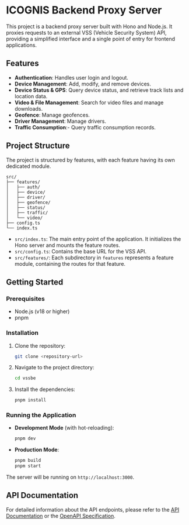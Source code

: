 # ICOGNIS Backend Proxy Server

This project is a backend proxy server built with Hono and Node.js. It proxies requests to an external VSS (Vehicle Security System) API, providing a simplified interface and a single point of entry for frontend applications.

## Features

- **Authentication**: Handles user login and logout.
- **Device Management**: Add, modify, and remove devices.
- **Device Status & GPS**: Query device status, and retrieve track lists and location data.
- **Video & File Management**: Search for video files and manage downloads.
- **Geofence**: Manage geofences.
- **Driver Management**: Manage drivers.
- **Traffic Consumption**:- Query traffic consumption records.

## Project Structure

The project is structured by features, with each feature having its own dedicated module.

```
src/
├── features/
│   ├── auth/
│   ├── device/
│   ├── driver/
│   ├── geofence/
│   ├── status/
│   ├── traffic/
│   └── video/
├── config.ts
└── index.ts
```

- `src/index.ts`: The main entry point of the application. It initializes the Hono server and mounts the feature routes.
- `src/config.ts`: Contains the base URL for the VSS API.
- `src/features/`: Each subdirectory in `features` represents a feature module, containing the routes for that feature.

## Getting Started

### Prerequisites

- Node.js (v18 or higher)
- pnpm

### Installation

1. Clone the repository:
   ```sh
   git clone <repository-url>
   ```
2. Navigate to the project directory:
   ```sh
   cd vssbe
   ```
3. Install the dependencies:
   ```sh
   pnpm install
   ```

### Running the Application

- **Development Mode** (with hot-reloading):
  ```sh
  pnpm dev
  ```

- **Production Mode**:
  ```sh
  pnpm build
  pnpm start
  ```

The server will be running on `http://localhost:3000`.

## API Documentation

For detailed information about the API endpoints, please refer to the [API Documentation](./api.md) or the [OpenAPI Specification](./openapi.json).